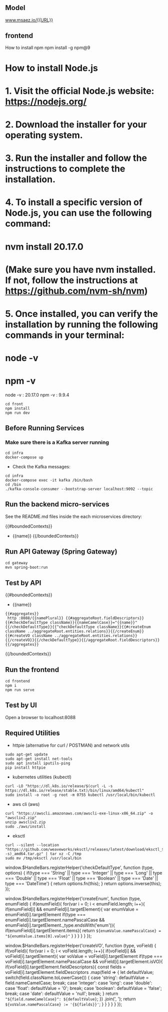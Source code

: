 # 

## Model
www.msaez.io/{{URL}}

## frontend
How to install npm
npm install -g npm@9

# How to install Node.js
# 1. Visit the official Node.js website: https://nodejs.org/
# 2. Download the installer for your operating system.
# 3. Run the installer and follow the instructions to complete the installation.
# 4. To install a specific version of Node.js, you can use the following command:
#    nvm install 20.17.0
#    (Make sure you have nvm installed. If not, follow the instructions at https://github.com/nvm-sh/nvm)
# 5. Once installed, you can verify the installation by running the following commands in your terminal:
#    node -v
#    npm -v

node -v : 20.17.0
npm -v : 9.9.4


```
cd front
npm install
npm run dev
```


## Before Running Services
### Make sure there is a Kafka server running
```
cd infra
docker-compose up
```
- Check the Kafka messages:
```
cd infra
docker-compose exec -it kafka /bin/bash
cd /bin
./kafka-console-consumer --bootstrap-server localhost:9092 --topic
```

## Run the backend micro-services
See the README.md files inside the each microservices directory:

{{#boundedContexts}}
- {{name}}
{{/boundedContexts}}


## Run API Gateway (Spring Gateway)
```
cd gateway
mvn spring-boot:run
```

## Test by API
{{#boundedContexts}}
- {{name}}
```
{{#aggregates}}
 http :8088/{{namePlural}} {{#aggregateRoot.fieldDescriptors}}{{#checkDefaultType className}}{{nameCamelCase}}="{{name}}"{{/checkDefaultType}}{{^checkDefaultType className}}{{#createEnum className ../aggregateRoot.entities.relations}}{{/createEnum}}{{#createVO className ../aggregateRoot.entities.relations}}{{/createVO}}{{/checkDefaultType}}{{/aggregateRoot.fieldDescriptors}}
{{/aggregates}}
```
{{/boundedContexts}}


## Run the frontend
```
cd frontend
npm i
npm run serve
```

## Test by UI
Open a browser to localhost:8088

## Required Utilities

- httpie (alternative for curl / POSTMAN) and network utils
```
sudo apt-get update
sudo apt-get install net-tools
sudo apt install iputils-ping
pip install httpie
```

- kubernetes utilities (kubectl)
```
curl -LO "https://dl.k8s.io/release/$(curl -L -s https://dl.k8s.io/release/stable.txt)/bin/linux/amd64/kubectl"
sudo install -o root -g root -m 0755 kubectl /usr/local/bin/kubectl
```

- aws cli (aws)
```
curl "https://awscli.amazonaws.com/awscli-exe-linux-x86_64.zip" -o "awscliv2.zip"
unzip awscliv2.zip
sudo ./aws/install
```

- eksctl 
```
curl --silent --location "https://github.com/weaveworks/eksctl/releases/latest/download/eksctl_$(uname -s)_amd64.tar.gz" | tar xz -C /tmp
sudo mv /tmp/eksctl /usr/local/bin
```

<function>
window.$HandleBars.registerHelper('checkDefaultType', function (type, options) {
    if(type === 'String' || type === 'Integer' || type === 'Long' || type === 'Double' || type === 'Float' || type === 'Boolean' || type === 'Date' || type === 'DateTime') {
        return options.fn(this);
    }
    return options.inverse(this);
});

window.$HandleBars.registerHelper('createEnum', function (type, enumField) {
    if(enumField){
        for(var i = 0; i < enumField.length; i++){
            if(enumField[i] && enumField[i].targetElement){
                var enumValue = enumField[i].targetElement
                if(type === enumField[i].targetElement.namePascalCase && enumField[i].targetElement._type.endsWith('enum')){
                    if(enumField[i].targetElement.items){
                        return `${enumValue.namePascalCase} = "${enumValue.items[0].value}"`
                    }
                }
            }
        }
    }
});

window.$HandleBars.registerHelper('createVO', function (type, voField) {
    if(voField){
        for(var i = 0; i < voField.length; i++){
            if(voField[i] && voField[i].targetElement){
                var voValue = voField[i].targetElement
                if(type === voField[i].targetElement.namePascalCase && voField[i].targetElement.isVO){
                    if(voField[i].targetElement.fieldDescriptors){
                        const fields = voField[i].targetElement.fieldDescriptors
                            .map(field => {
                                let defaultValue;
                                switch(field.className.toLowerCase()) {
                                    case 'string':
                                        defaultValue = field.nameCamelCase;
                                        break;
                                    case 'integer':
                                    case 'long':
                                    case 'double':
                                    case 'float':
                                        defaultValue = '0';
                                        break;
                                    case 'boolean':
                                        defaultValue = 'false';
                                        break;
                                    case 'date':
                                        defaultValue = 'null';
                                        break;
                                }
                                return `"${field.nameCamelCase}": ${defaultValue}`;
                            })
                            .join(', ');
                        return `${voValue.namePascalCase} := '{${fields}}'`;
                    }
                }
            }
        }
    }
});
</function>